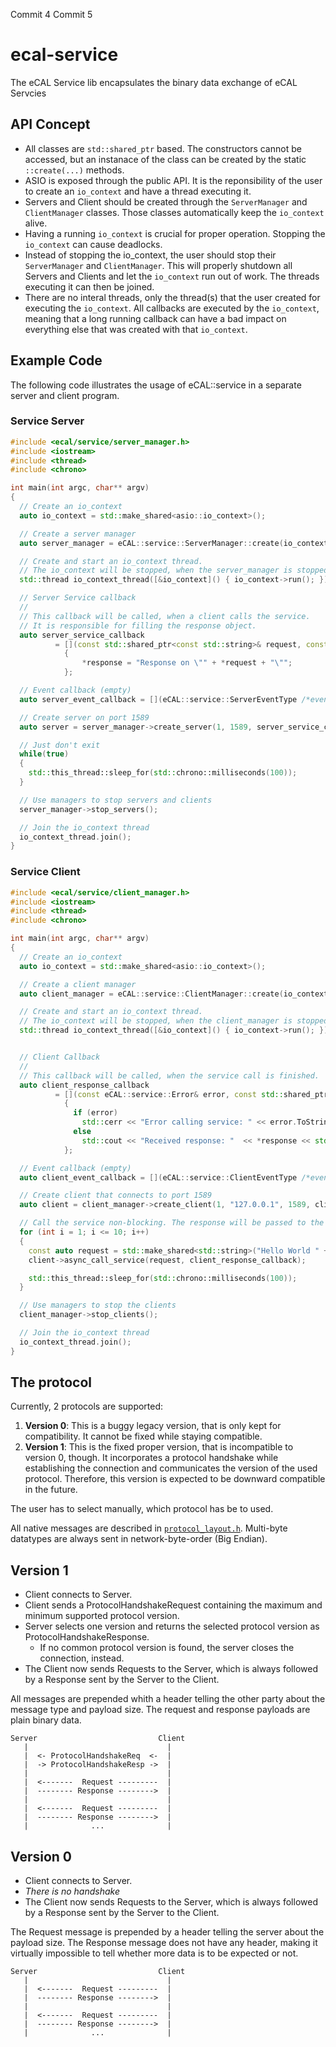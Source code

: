 Commit 4
Commit 5

# ecal-service

The eCAL Service lib encapsulates the binary data exchange of eCAL Servcies

## API Concept

- All classes are `std::shared_ptr` based. The constructors cannot be accessed, but an instanace of the class can be created by the static `::create(...)` methods.
- ASIO is exposed through the public API. It is the reponsibility of the user to create an `io_context` and have a thread executing it.
- Servers and Client should be created through the `ServerManager` and `ClientManager` classes. Those classes automatically keep the `io_context` alive.
- Having a running `io_context` is crucial for proper operation. Stopping the `io_context` can cause deadlocks.
- Instead of stopping the io_context, the user should stop their `ServerManager` and `ClientManager`. This will properly shutdown all Servers and Clients and let the `io_context` run out of work. The threads executing it can then be joined.
- There are no interal threads, only the thread(s) that the user created for executing the `io_context`. All callbacks are executed by the `io_context`, meaning that a long running callback can have a bad impact on everything else that was created with that `io_context`.

## Example Code

The following code illustrates the usage of eCAL::service in a separate server and client program.

### Service Server

```cpp
#include <ecal/service/server_manager.h>
#include <iostream>
#include <thread>
#include <chrono>

int main(int argc, char** argv)
{
  // Create an io_context
  auto io_context = std::make_shared<asio::io_context>();

  // Create a server manager
  auto server_manager = eCAL::service::ServerManager::create(io_context);

  // Create and start an io_context thread.
  // The io_context will be stopped, when the server_manager is stopped.
  std::thread io_context_thread([&io_context]() { io_context->run(); });

  // Server Service callback
  // 
  // This callback will be called, when a client calls the service.
  // It is responsible for filling the response object.
  auto server_service_callback
          = [](const std::shared_ptr<const std::string>& request, const std::shared_ptr<std::string>& response) -> void
            {
                *response = "Response on \"" + *request + "\"";
            };

  // Event callback (empty)
  auto server_event_callback = [](eCAL::service::ServerEventType /*event*/, const std::string& /*message*/) {};

  // Create server on port 1589
  auto server = server_manager->create_server(1, 1589, server_service_callback, true, server_event_callback);

  // Just don't exit
  while(true)
  {
    std::this_thread::sleep_for(std::chrono::milliseconds(100));
  }

  // Use managers to stop servers and clients
  server_manager->stop_servers();

  // Join the io_context thread
  io_context_thread.join();
}
```

### Service Client

```cpp
#include <ecal/service/client_manager.h>
#include <iostream>
#include <thread>
#include <chrono>

int main(int argc, char** argv)
{
  // Create an io_context
  auto io_context = std::make_shared<asio::io_context>();

  // Create a client manager
  auto client_manager = eCAL::service::ClientManager::create(io_context);

  // Create and start an io_context thread.
  // The io_context will be stopped, when the client_manager is stopped.
  std::thread io_context_thread([&io_context]() { io_context->run(); });


  // Client Callback
  //
  // This callback will be called, when the service call is finished.
  auto client_response_callback
          = [](const eCAL::service::Error& error, const std::shared_ptr<std::string>& response) -> void
            {
              if (error)
                std::cerr << "Error calling service: " << error.ToString() << std::endl;
              else
                std::cout << "Received response: "  << *response << std::endl;
            };

  // Event callback (empty)
  auto client_event_callback = [](eCAL::service::ClientEventType /*event*/, const std::string& /*message*/) {};

  // Create client that connects to port 1589
  auto client = client_manager->create_client(1, "127.0.0.1", 1589, client_event_callback);

  // Call the service non-blocking. The response will be passed to the callback.
  for (int i = 1; i <= 10; i++)
  {
    const auto request = std::make_shared<std::string>("Hello World " + std::to_string(i));
    client->async_call_service(request, client_response_callback);

    std::this_thread::sleep_for(std::chrono::milliseconds(100));
  }

  // Use managers to stop the clients
  client_manager->stop_clients();

  // Join the io_context thread
  io_context_thread.join();
}
```

## The protocol

Currently, 2 protocols are supported:

1. **Version 0**: This is a buggy legacy version, that is only kept for compatibility. It cannot be fixed while staying compatible.
2. **Version 1**: This is the fixed proper version, that is incompatible to version 0, though. It incorporates a protocol handshake while establishing the connection and communicates the version of the used protocol. Therefore, this version is expected to be downward compatible in the future.

The user has to select manually, which protocol has be to used.

All native messages are described in [`protocol_layout.h`](ecal_service/src/protocol_layout.h). Multi-byte datatypes are always sent in network-byte-order (Big Endian).

## Version 1

- Client connects to Server.
- Client sends a ProtocolHandshakeRequest containing the maximum and minimum supported protocol version.
- Server selects one version and returns the selected protocol version as ProtocolHandshakeResponse.
    - If no common protocol version is found, the server closes the connection, instead.
- The Client now sends Requests to the Server, which is always followed by a Response sent by the Server to the Client.

All messages are prepended whith a header telling the other party about the message type and payload size. The request and response payloads are plain binary data.

```
Server                           Client 
   |                               |
   |  <- ProtocolHandshakeReq  <-  |
   |  -> ProtocolHandshakeResp ->  |
   |                               |
   |  <-------  Request ---------  |
   |  -------- Response -------->  |
   |                               |
   |  <-------  Request ---------  |
   |  -------- Response -------->  |
   |              ...              |
```

## Version 0

- Client connects to Server.
- _There is no handshake_
- The Client now sends Requests to the Server, which is always followed by a Response sent by the Server to the Client.

The Request message is prepended by a header telling the server about the payload size.
The Response message does not have any header, making it virtually impossible to tell whether more data is to be expected or not.

```
Server                           Client 
   |                               |
   |  <-------  Request ---------  |
   |  -------- Response -------->  |
   |                               |
   |  <-------  Request ---------  |
   |  -------- Response -------->  |
   |              ...              |
```
